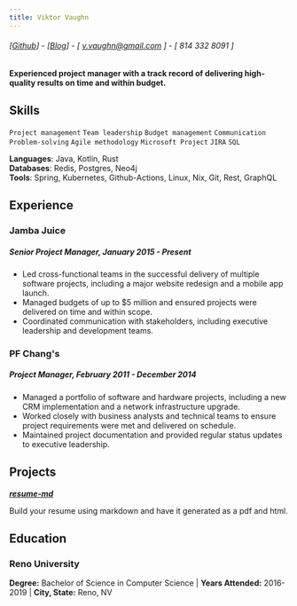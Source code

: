 ```yaml
---
title: Viktor Vaughn
---
```

###### [[Github](https://www.github.com/siph)] - [[Blog](https://www.dev.to/siph)] - [ v.vaughn@gmail.com ] - [ 814 332 8091 ]
#### Experienced project manager with a track record of delivering high-quality results on time and within budget.

## Skills
```Project management```
```Team leadership```
```Budget management```
```Communication```
```Problem-solving```
```Agile methodology```
```Microsoft Project```
```JIRA```
```SQL```

**Languages**: Java, Kotlin, Rust  
**Databases**: Redis, Postgres, Neo4j  
**Tools**: Spring, Kubernetes, Github-Actions, Linux, Nix, Git, Rest, GraphQL

## Experience
### Jamba Juice
##### Senior Project Manager, January 2015 - Present
- Led cross-functional teams in the successful delivery of multiple software projects, including a major website redesign and a mobile app launch.
- Managed budgets of up to $5 million and ensured projects were delivered on time and within scope.
- Coordinated communication with stakeholders, including executive leadership and development teams.

### PF Chang's
##### Project Manager, February 2011 - December 2014
- Managed a portfolio of software and hardware projects, including a new CRM implementation and a network infrastructure upgrade.
- Worked closely with business analysts and technical teams to ensure project requirements were met and delivered on schedule.
- Maintained project documentation and provided regular status updates to executive leadership.


## Projects
**[*resume-md*](http://www.github.com/siph/resume-md)**

Build your resume using markdown and have it generated as a pdf and html.

## Education

### Reno University
**Degree:** Bachelor of Science in Computer Science | **Years Attended:** 2016-2019 | **City, State:** Reno, NV
